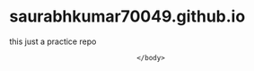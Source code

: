 # saurabhkumar70049.github.io
this just a practice repo
<!DOCTYPE HTML>
<header>
    <title> 
        hello
    </title>
    <body> 
       
    </body>
</header>
